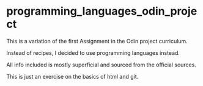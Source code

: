 # programming_languages_odin_project

This is a variation of the first Assignment in the Odin project curriculum.

Instead of recipes, I decided to use programming languages instead.

All info included is mostly superficial and sourced from the official sources.

This is just an exercise on the basics of html and git.
